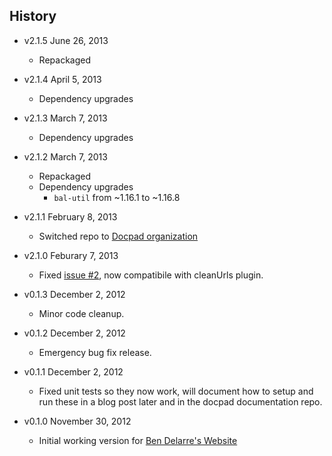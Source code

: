 ## History

- v2.1.5 June 26, 2013
	- Repackaged

- v2.1.4 April 5, 2013
	- Dependency upgrades

- v2.1.3 March 7, 2013
	- Dependency upgrades

- v2.1.2 March 7, 2013
	- Repackaged
	- Dependency upgrades
		-  `bal-util` from ~1.16.1 to ~1.16.8

- v2.1.1 February 8, 2013
	- Switched repo to [Docpad organization](https://github.com/docpad/docpad-plugin-paged)

- v2.1.0 Feburary 7, 2013
	- Fixed [issue #2](https://github.com/docpad/docpad-plugin-paged/issues/1), now compatibile with cleanUrls plugin.

- v0.1.3 December 2, 2012
	- Minor code cleanup.
	
- v0.1.2 December 2, 2012
	- Emergency bug fix release.

- v0.1.1 December 2, 2012
	- Fixed unit tests so they now work, will document how to setup and run these in a blog post later and in the docpad documentation repo.

- v0.1.0 November 30, 2012
	- Initial working version for [Ben Delarre's Website](https://github.com/benjamind/delarre.net.docpad)